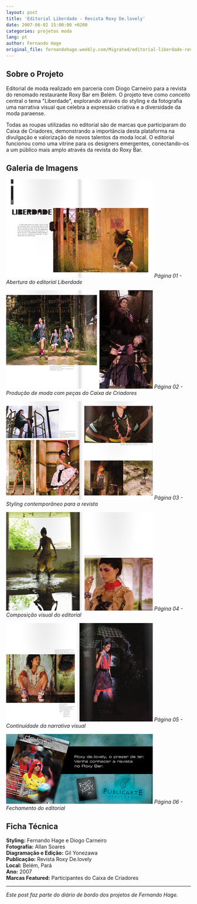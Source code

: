 ```yaml
---
layout: post
title: 'Editorial Liberdade - Revista Roxy De.lovely'
date: 2007-06-02 15:00:00 +0200
categories: projetos moda
lang: pt
author: Fernando Hage
original_file: fernandohage.weebly.com/Migrated/editorial-liberdade-revista-roxy-delovely.html
---
```


## Sobre o Projeto

Editorial de moda realizado em parceria com Diogo Carneiro para a revista do renomado restaurante Roxy Bar em Belém. O projeto teve como conceito central o tema "Liberdade", explorando através do styling e da fotografia uma narrativa visual que celebra a expressão criativa e a diversidade da moda paraense.

Todas as roupas utilizadas no editorial são de marcas que participaram do Caixa de Criadores, demonstrando a importância desta plataforma na divulgação e valorização de novos talentos da moda local. O editorial funcionou como uma vitrine para os designers emergentes, conectando-os a um público mais amplo através da revista do Roxy Bar.

## Galeria de Imagens

![Editorial Liberdade - Revista Roxy De.lovely - Página 01](/assets/images/2007-06-02-editorial-liberdade-revista-roxy-delovely-01.png)
*Página 01 - Abertura do editorial Liberdade*

![Editorial Liberdade - Revista Roxy De.lovely - Página 02](/assets/images/2007-06-02-editorial-liberdade-revista-roxy-delovely-02.png)
*Página 02 - Produção de moda com peças do Caixa de Criadores*

![Editorial Liberdade - Revista Roxy De.lovely - Página 03](/assets/images/2007-06-02-editorial-liberdade-revista-roxy-delovely-03.png)
*Página 03 - Styling contemporâneo para a revista*

![Editorial Liberdade - Revista Roxy De.lovely - Página 04](/assets/images/2007-06-02-editorial-liberdade-revista-roxy-delovely-04.png)
*Página 04 - Composição visual do editorial*

![Editorial Liberdade - Revista Roxy De.lovely - Página 05](/assets/images/2007-06-02-editorial-liberdade-revista-roxy-delovely-05.png)
*Página 05 - Continuidade da narrativa visual*

![Editorial Liberdade - Revista Roxy De.lovely - Página 06](/assets/images/2007-06-02-editorial-liberdade-revista-roxy-delovely-06.jpg)
*Página 06 - Fechamento do editorial*

## Ficha Técnica

**Styling:** Fernando Hage e Diogo Carneiro  
**Fotografia:** Allan Soares  
**Diagramação e Edição:** Gil Yonezawa  
**Publicação:** Revista Roxy De.lovely  
**Local:** Belém, Pará  
**Ano:** 2007  
**Marcas Featured:** Participantes do Caixa de Criadores

---

*Este post faz parte do diário de bordo dos projetos de Fernando Hage.*
